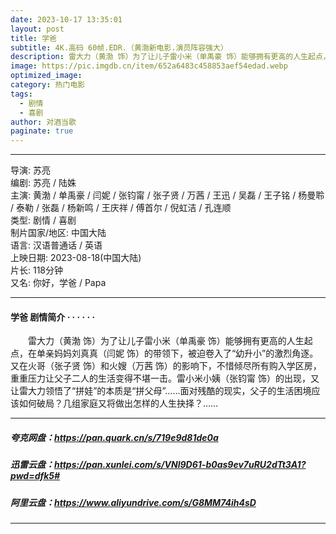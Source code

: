 ```yaml
---
date: 2023-10-17 13:35:01
layout: post
title: 学爸
subtitle: 4K.高码 60帧.EDR.（黄渤新电影.演员阵容强大）
description: 雷大力（黄渤 饰）为了让儿子雷小米（单禹豪 饰）能够拥有更高的人生起点，在单亲妈妈刘真真（闫妮 饰）的带领下，被迫卷入了“幼升小”的激烈角逐。又在火哥（张子贤 饰）和火嫂（万茜 饰）的影响下，不惜倾尽所有购入学区房...
image: https://pic.imgdb.cn/item/652a6483c458853aef54edad.webp 
optimized_image: 
category: 热门电影
tags:
  - 剧情
  - 喜剧
author: 对酒当歌
paginate: true
---
```


---

导演: 苏亮  
编剧: 苏亮 / 陆姝  
主演: 黄渤 / 单禹豪 / 闫妮 / 张钧甯 / 张子贤 / 万茜 / 王迅 / 吴磊 / 王子铭 / 杨曼聆 / 泰勒 / 张磊 / 杨新鸣 / 王庆祥 / 傅首尔 / 倪虹洁 / 孔连顺  
类型: 剧情 / 喜剧  
制片国家/地区: 中国大陆  
语言: 汉语普通话 / 英语  
上映日期: 2023-08-18(中国大陆)  
片长: 118分钟  
又名: 你好，学爸 / Papa  

---

#### 学爸 剧情简介 · · · · · ·

　　雷大力（黄渤 饰）为了让儿子雷小米（单禹豪 饰）能够拥有更高的人生起点，在单亲妈妈刘真真（闫妮 饰）的带领下，被迫卷入了“幼升小”的激烈角逐。又在火哥（张子贤 饰）和火嫂（万茜 饰）的影响下，不惜倾尽所有购入学区房，重重压力让父子二人的生活变得不堪一击。雷小米小姨（张钧甯 饰）的出现，又让雷大力领悟了“拼娃”的本质是“拼父母”……面对残酷的现实，父子的生活困境应该如何破局？几组家庭又将做出怎样的人生抉择？……

---

##### 夸克网盘：<https://pan.quark.cn/s/719e9d81de0a>

##### 迅雷云盘：<https://pan.xunlei.com/s/VNl9D61-b0as9ev7uRU2dTt3A1?pwd=dfk5#>

##### 阿里云盘：<https://www.aliyundrive.com/s/G8MM74ih4sD>

---
